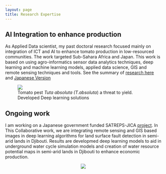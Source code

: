 ```yaml
---
layout: page
title: Research Expertise
---
```


## AI Integration to enhance production
As Applied Data scientist, my past doctoral research focused mainly on integration of ICT and AI to 
enhance tomato production in low-resourced communities. The work targeted Sub-Sahara Africa and Japan.
This work is based on using agro-informatics sensor data analytics techniques, 
deep learning and machine learning models, applied data science, GIS and remote sensing techniques and tools. 
See the summary of [research here](https://denisdpr.github.io/engsummary.md) and [Japanese Version](DenisDPR/denisdpr.github.io/japsummary.md)

<!--<p align="center"><img src="https://denisdpr.github.io/assets/img/tomatopest.png"/></p> -->

<figure>
  <img src="https://denisdpr.github.io/assets/img/tomatopest.png"/>
  <figcaption> Tomato pest <em> Tuta absoluta (T.absoluta</em>) a threat to yield. Developed Deep learning solutions</figcaption>
</figure>


## Ongoing work
I am working on a Japanese government funded SATREPS-JICA [project]( http://aicd-africa.org/archives/3061?fbclid=IwAR0RYryEy0AwcEidAAH-Aey_vSypQ5wkF76AzCtTjHhZA_3Xhgwk8AzuAYs). 
In This Collaborative work, we are integrating remote sensing and GIS based images in deep learning algorithms for land surface fault detection in semi-arid lands in Djibouti. Results are developmed deep learning models to aid in underground water cycle simulation models and creation of water resource potential maps in semi-arid lands in Djibouti to enhance economic production. 
<p align="center"><img src="https://denisdpr.github.io/assets/img/djiwork.png"/></p>


